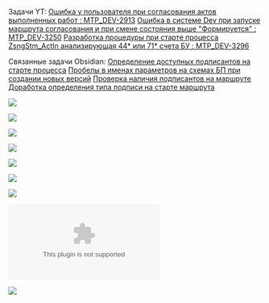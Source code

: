 Задачи YT:
[Ошибка у пользователя при согласования актов выполненных работ : MTP_DEV-2913](https://yt.surgutneftegas.ru:4443/issue/MTP_DEV-2913)
[Ошибка в системе Dev при запуске маршрута согласования и при смене состояния выше "Формируется" : MTP_DEV-3250](https://yt.surgutneftegas.ru:4443/issue/MTP_DEV-3250)
[Разработка процедуры при старте процесса ZsngStm_ActIn анализирующая 44* или 71* счета БУ : MTP_DEV-3296](https://yt.surgutneftegas.ru:4443/issue/MTP_DEV-3296)

Связанные задачи Obsidian:
[Определение доступных подписантов на старте процесса](Определение%20доступных%20подписантов%20на%20старте%20процесса.md)
[Пробелы в именах параметров на схемах БП при создании новых версий](Пробелы%20в%20именах%20параметров%20на%20схемах%20БП%20при%20создании%20новых%20версий.md)
[Проверка наличия подписантов на маршруте](Проверка%20наличия%20подписантов%20на%20маршруте.md)
[Доработка определения типа подписи на старте маршрута](Доработка%20определения%20типа%20подписи%20на%20старте%20маршрута.md)


![](Telegram_y4SCN92aPY.png)


![](eXpress_XOWs66nZ25.png)

![](Pasted%20image%2020250716094513.png)


![](Pasted%20image%2020250729102424.png)

![](Pasted%20image%2020250729102455.png)

![](Pasted%20image%2020250729102526.png)

![](Pasted%20image%2020250729102553.png)

![](Ошибка%20в%20маршруте%20null%20при%20формировании%20расшифровки.docx)

![](Pasted%20image%2020250807133948.png)

